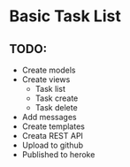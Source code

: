 # Basic Task List

## TODO:
* Create models
* Create views
  * Task list
  * Task create
  * Task delete
* Add messages
* Create templates
* Creata REST API
* Upload to github
* Published to heroke
